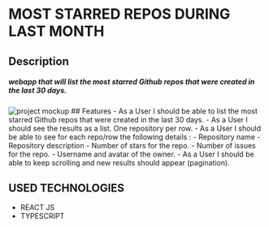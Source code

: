 # MOST STARRED REPOS DURING LAST MONTH
## Description
##### webapp that will list the most starred Github repos that were created in the last 30 days.

<img src="https://evold.notion.site/image/https%3A%2F%2Fraw.githubusercontent.com%2Fhiddenfounders%2Ffrontend-coding-challenge%2Fmaster%2Fmockup.png?id=687b3c43-7bf5-4ed1-95d4-8b2f97b5b8d4&table=block&spaceId=2f8fd1a8-1a94-4ac9-84c9-f4165fdeb2fd&width=2000&userId=&cache=v2" alt="project mockup">
## Features
- As a User I should be able to list the most starred Github repos that were created in the last 30 days.
- As a User I should see the results as a list. One repository per row.
- As a User I should be able to see for each repo/row the following details :
    - Repository name
    - Repository description
    - Number of stars for the repo.
    - Number of issues for the repo.
    - Username and avatar of the owner.
- As a User I should be able to keep scrolling and new results should appear (pagination).
  
## USED TECHNOLOGIES
- REACT JS
- TYPESCRIPT